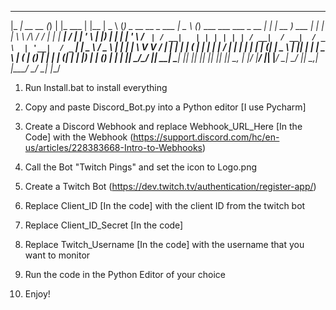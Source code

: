 
  _____              _   _            _         ____    _                           ____    _                                   _     ____            _   
 |_   _| __      __ (_) | |_    ___  | |__     |  _ \  (_)  _ __     __ _   ___    |  _ \  (_)  ___    ___    ___    _ __    __| |   | __ )    ___   | |_ 
   | |   \ \ /\ / / | | | __|  / __| | '_ \    | |_) | | | | '_ \   / _` | / __|   | | | | | | / __|  / __|  / _ \  | '__|  / _` |   |  _ \   / _ \  | __|
   | |    \ V  V /  | | | |_  | (__  | | | |   |  __/  | | | | | | | (_| | \__ \   | |_| | | | \__ \ | (__  | (_) | | |    | (_| |   | |_) | | (_) | | |_ 
   |_|     \_/\_/   |_|  \__|  \___| |_| |_|   |_|     |_| |_| |_|  \__, | |___/   |____/  |_| |___/  \___|  \___/  |_|     \__,_|   |____/   \___/   \__|
                                                                    |___/                                                                                 

1. Run Install.bat to install everything

2. Copy and paste Discord_Bot.py into a Python editor [I use Pycharm]

3. Create a Discord Webhook and replace Webhook_URL_Here [In the Code] with the Webhook (https://support.discord.com/hc/en-us/articles/228383668-Intro-to-Webhooks)

4. Call the Bot "Twitch Pings" and set the icon to Logo.png

5. Create a Twitch Bot (https://dev.twitch.tv/authentication/register-app/)

6. Replace Client_ID [In the code] with the client ID from the twitch bot

7. Replace Client_ID_Secret [In the code]

8. Replace Twitch_Username [In the code] with the username that you want to monitor

9. Run the code in the Python Editor of your choice

10. Enjoy!
